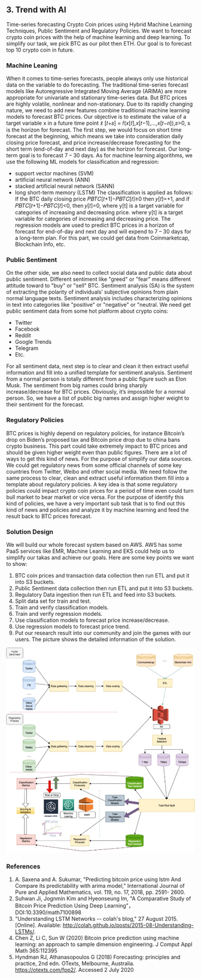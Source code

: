 ## 3. Trend with AI
Time-series forecasting Crypto Coin prices using Hybrid Machine Learning Techniques, Public Sentiment and Regulatory Policies. We want to forecast crypto coin prices with the help of machine learning and deep learning. To simplify our task, we pick BTC as our pilot then ETH. Our goal is to forecast top 10 crypto coin in future.
### Machine Leaning
When it comes to time-series forecasts, people always only use historical data on the variable to do forecasting. The traditional time-series forecast models like Autoregressive Integrated Moving Average (ARIMA) are more appropriate for univariate and stationary time-series data. But BTC prices are highly volatile, nonlinear and non-stationary. Due to its rapidly changing nature, we need to add new features combine traditional machine learning models to forecast BTC prices.
Our objective is to estimate the value of a target variable x in a future time point 𝑥̂ [𝑡+𝑠] = 𝑓(𝑥[𝑡],𝑥[𝑡−1],...,𝑥[𝑡−𝑛]),𝑠>0, s is the horizon for forecast. The first step, we would focus on short time forecast at the beginning, which means we take into consideration daily closing price forecast, and price increase/decrease forecasting for the short term (end-of-day and next day) as the horizon for forecast. Our long-term goal is to forecast 7 – 30 days.
As for machine learning algorithms, we use the following ML models for classification and regression:
- support vector machines (SVM)
- artificial neural network (ANN)
- stacked artificial neural network (SANN)
- long short-term memory (LSTM)
The classification is applied as follows: If the BTC daily closing price 𝑃𝐵𝑇𝐶[𝑡+1]−𝑃𝐵𝑇𝐶[𝑡]≥0 then 𝑦[𝑡]=+1, and if 𝑃𝐵𝑇𝐶[𝑡+1]−𝑃𝐵𝑇𝐶[𝑡]<0, then 𝑦[𝑡]=0, where y[t] is a target variable for categories of increasing and decreasing price. where y[t] is a target variable for categories of increasing and decreasing price. The regression models are used to predict BTC prices in a horizon of forecast for end-of-day and next day and will expend to 7 – 30 days for a long-term plan.
For this part, we could get data from Coinmarketcap, Blockchain Info, etc.
### Public Sentiment
On the other side, we also need to collect social data and public data about public sentiment. Different sentiment like "greed" or "fear" means different attitude toward to "buy" or "sell" BTC. Sentiment analysis (SA) is the system of extracting the polarity of individuals’ subjective opinions from plain normal language texts. Sentiment analysis includes characterizing opinions in text into categories like "positive" or "negative" or "neutral.
We need get public sentiment data from some hot platform about crypto coins:
- Twitter
- Facebook
- Reddit
- Google Trends
- Telegram
- Etc.

For all sentiment data, next step is to clear and clean it then extract useful information and fill into a unified template for sentiment analysis. Sentiment from a normal person is totally different from a public figure such as Elon Musk. The sentiment from big names could bring sharply increase/decrease for BTC prices. Obviously, it’s impossible for a normal person. So, we have a list of public big names and assign higher weight to their sentiment for the forecast.

### Regulatory Policies 
BTC prices is highly depend on regulatory policies, for instance Bitcoin’s drop on Biden’s proposed tax and Bitcoin price drop due to china bans crypto business. This part could take extremely impact to BTC prices and should be given higher weight even than public figures. There are a lot of ways to get this kind of news. For the purpose of simplify our data sources. We could get regulatory news from some official channels of some key countries from Twitter, Weibo and other social media. We need follow the same process to clear, clean and extract useful information them fill into a template about regulatory policies. A key idea is that some regulatory policies could impact crypto coin prices for a period of time even could turn bull market to bear market or vice versa. For the purpose of identify this kind of policies, we have a very important sub task that is to find out this kind of news and policies and analyze it by machine learning and feed the result back to BTC prices forecast.

### Solution Design
We will build our whole forecast system based on AWS. AWS has some PaaS services like EMR, Machine Learning and EKS could help us to simplify our takas and achieve our goals. Here are some key points we want to show:
1. BTC coin prices and transaction data collection then run ETL and put it into S3 buckets.
2. Public Sentiment data collection then run ETL and put it into S3 buckets.
3. Regulatory Data ingestion then run ETL and feed into S3 buckets.
4. Split data set for train and test.
5. Train and verify classification models.
6. Train and verify regression models.
7. Use classification models to forecast price increase/decrease.
8. Use regression models to forecast price trend.
9. Put our research result into our community and join the games with our users.
The picture shows the detailed information of the solution.

![avatar](./pic/AI-design.jpg)

### References
1. A. Saxena and A. Sukumar, "Predicting bitcoin price using lstm And Compare its predictability with arima model," International Journal of Pure and Applied Mathematics, vol. 119, no. 17, 2018, pp. 2591- 2600.
2. Suhwan Ji, Jognmin Kim and Hyeonseung Im, "A Comparative Study of Bitcoin Price Prediction Using Deep Learning"， DOI:10.3390/math7100898
3. "Understanding LSTM Networks -- colah's blog," 27 August 2015. [Online]. Available: http://colah.github.io/posts/2015-08-Understanding-LSTMs/.
4. Chen Z, Li C, Sun W (2020) Bitcoin price prediction using machine learning: an approach to sample dimension engineering. J Comput Appl Math 365:112395
5. Hyndman RJ, Athanasopoulos G (2018) Forecasting: principles and practice, 2nd edn. OTexts, Melbourne, Australia. https://otexts.com/fpp2/. Accessed 2 July 2020